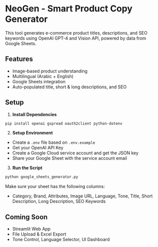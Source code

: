 # NeoGen - Smart Product Copy Generator

This tool generates e-commerce product titles, descriptions, and SEO keywords using OpenAI GPT-4 and Vision API, powered by data from Google Sheets.

## Features
- Image-based product understanding
- Multilingual (Arabic + English)
- Google Sheets integration
- Auto-populated title, short & long descriptions, and SEO

## Setup

1. **Install Dependencies**
```bash
pip install openai gspread oauth2client python-dotenv
```

2. **Setup Environment**
- Create a `.env` file based on `.env.example`
- Get your OpenAI API Key
- Create a Google Cloud service account and get the JSON key
- Share your Google Sheet with the service account email

3. **Run the Script**
```bash
python google_sheets_generator.py
```

Make sure your sheet has the following columns:
- Category, Brand, Attributes, Image URL, Language, Tone, Title, Short Description, Long Description, SEO Keywords

## Coming Soon
- Streamlit Web App
- File Upload & Excel Export
- Tone Control, Language Selector, UI Dashboard